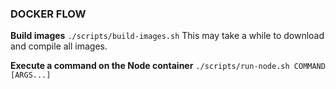 ### DOCKER FLOW
**Build images**
`./scripts/build-images.sh` This may take a while to download and compile all images.

**Execute a command on the Node container**
`./scripts/run-node.sh COMMAND [ARGS...]`